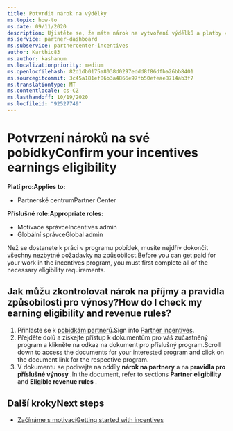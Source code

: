 ```yaml
---
title: Potvrdit nárok na výdělky
ms.topic: how-to
ms.date: 09/11/2020
description: Ujistěte se, že máte nárok na vytvoření výdělků a platby v programu pobídek. V partnerském centru ověřte nárok na příjmy a pravidla příjmů.
ms.service: partner-dashboard
ms.subservice: partnercenter-incentives
author: Karthic83
ms.author: kashanum
ms.localizationpriority: medium
ms.openlocfilehash: 82d1db0175a8038d0297eddd8f86dfba26bb8401
ms.sourcegitcommit: 3c45a181ef86b3a4866e97fb50efeae8714ab3f7
ms.translationtype: MT
ms.contentlocale: cs-CZ
ms.lasthandoff: 10/19/2020
ms.locfileid: "92527749"
---
```

# <a name="confirm-your-incentives-earnings-eligibility"></a><span data-ttu-id="97c7c-104">Potvrzení nároků na své pobídky</span><span class="sxs-lookup"><span data-stu-id="97c7c-104">Confirm your incentives earnings eligibility</span></span>

<span data-ttu-id="97c7c-105">**Platí pro:**</span><span class="sxs-lookup"><span data-stu-id="97c7c-105">**Applies to:**</span></span>

- <span data-ttu-id="97c7c-106">Partnerské centrum</span><span class="sxs-lookup"><span data-stu-id="97c7c-106">Partner Center</span></span>

<span data-ttu-id="97c7c-107">**Příslušné role:**</span><span class="sxs-lookup"><span data-stu-id="97c7c-107">**Appropriate roles:**</span></span>

- <span data-ttu-id="97c7c-108">Motivace správce</span><span class="sxs-lookup"><span data-stu-id="97c7c-108">Incentives admin</span></span>
- <span data-ttu-id="97c7c-109">Globální správce</span><span class="sxs-lookup"><span data-stu-id="97c7c-109">Global admin</span></span>

<span data-ttu-id="97c7c-110">Než se dostanete k práci v programu pobídek, musíte nejdřív dokončit všechny nezbytné požadavky na způsobilost.</span><span class="sxs-lookup"><span data-stu-id="97c7c-110">Before you can get paid for your work in the incentives program, you must first complete all of the necessary eligibility requirements.</span></span>

## <a name="how-do-i-check-my-earning-eligibility-and-revenue-rules"></a><span data-ttu-id="97c7c-111">Jak můžu zkontrolovat nárok na příjmy a pravidla způsobilosti pro výnosy?</span><span class="sxs-lookup"><span data-stu-id="97c7c-111">How do I check my earning eligibility and revenue rules?</span></span>

1. <span data-ttu-id="97c7c-112">Přihlaste se k [pobídkám partnerů](https://partner.microsoft.com/membership/partner-incentives).</span><span class="sxs-lookup"><span data-stu-id="97c7c-112">Sign into [Partner incentives](https://partner.microsoft.com/membership/partner-incentives).</span></span>
2. <span data-ttu-id="97c7c-113">Přejděte dolů a získejte přístup k dokumentům pro váš zúčastněný program a klikněte na odkaz na dokument pro příslušný program.</span><span class="sxs-lookup"><span data-stu-id="97c7c-113">Scroll down to access the documents for your interested program and click on the document link for the respective program.</span></span>
3. <span data-ttu-id="97c7c-114">V dokumentu se podívejte na oddíly **nárok na partnery** a na **pravidla pro příslušné výnosy** .</span><span class="sxs-lookup"><span data-stu-id="97c7c-114">In the document, refer to sections **Partner eligibility** and **Eligible revenue rules** .</span></span>

## <a name="next-steps"></a><span data-ttu-id="97c7c-115">Další kroky</span><span class="sxs-lookup"><span data-stu-id="97c7c-115">Next steps</span></span>

- [<span data-ttu-id="97c7c-116">Začínáme s motivací</span><span class="sxs-lookup"><span data-stu-id="97c7c-116">Getting started with incentives</span></span>](incentives-get-started-intro.md)
